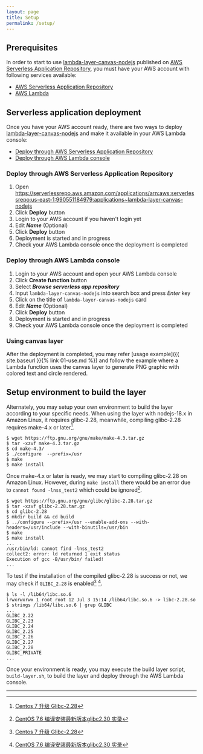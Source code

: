 ```yaml
---
layout: page
title: Setup
permalink: /setup/
---
```


## Prerequisites

In order to start to use [lambda-layer-canvas-nodejs](https://github.com/charoitel/lambda-layer-canvas-nodejs) published on [AWS Serverless Application Repository](https://serverlessrepo.aws.amazon.com/applications/arn:aws:serverlessrepo:us-east-1:990551184979:applications~lambda-layer-canvas-nodejs), you must have your AWS account with following services available:

- [AWS Serverless Application Repository](https://aws.amazon.com/serverless/serverlessrepo)
- [AWS Lambda](https://aws.amazon.com/lambda)

## Serverless application deployment

Once you have your AWS account ready, there are two ways to deploy [lambda-layer-canvas-nodejs](https://serverlessrepo.aws.amazon.com/applications/arn:aws:serverlessrepo:us-east-1:990551184979:applications~lambda-layer-canvas-nodejs) and make it available in your AWS Lambda console:

- [Deploy through AWS Serverless Application Repository](#deploy-through-aws-serverless-application-repository)
- [Deploy through AWS Lambda console](#deploy-through-aws-lambda-console)

### Deploy through AWS Serverless Application Repository

1. Open https://serverlessrepo.aws.amazon.com/applications/arn:aws:serverlessrepo:us-east-1:990551184979:applications~lambda-layer-canvas-nodejs
2. Click **Deploy** button
3. Login to your AWS account if you haven't login yet
4. Edit **_Name_** (Optional)
5. Click **Deploy** button
6. Deployment is started and in progress
7. Check your AWS Lambda console once the deployment is completed

### Deploy through AWS Lambda console

1. Login to your AWS account and open your AWS Lambda console
2. Click **Create function** button
3. Select **_Browse serverless app repository_**
4. Input `lambda-layer-canvas-nodejs` into search box and press _Enter_ key
5. Click on the title of `lambda-layer-canvas-nodejs` card
6. Edit **_Name_** (Optional)
7. Click **Deploy** button
8. Deployment is started and in progress
9. Check your AWS Lambda console once the deployment is completed

### Using canvas layer

After the deployment is completed, you may refer [usage example]({{ site.baseurl }}{% link 01-use.md %}) and follow the example where a Lambda function uses the canvas layer to generate PNG graphic with colored text and circle rendered.

## Setup environment to build the layer

Alternately, you may setup your own environment to build the layer according to your specific needs. When using the layer with nodejs-18.x in Amazon Linux, it requires glibc-2.28, meanwhile, compiling glibc-2.28 requires make-4.x or later[^1].

```console
$ wget https://ftp.gnu.org/gnu/make/make-4.3.tar.gz
$ tar -xzvf make-4.3.tar.gz 
$ cd make-4.3/
$ ./configure  --prefix=/usr
$ make
$ make install
```
Once make-4.x or later is ready, we may start to compiling glibc-2.28 on Amazon Linux. However, during `make install` there would be an error due to `cannot found -lnss_test2` which could be ignored[^2].

```console
$ wget https://ftp.gnu.org/gnu/glibc/glibc-2.28.tar.gz
$ tar -xzvf glibc-2.28.tar.gz
$ cd glibc-2.28
$ mkdir build && cd build
$ ../configure --prefix=/usr --enable-add-ons --with-headers=/usr/include --with-binutils=/usr/bin
$ make
$ make install
...
/usr/bin/ld: cannot find -lnss_test2
collect2: error: ld returned 1 exit status
Execution of gcc -B/usr/bin/ failed!
...
```

To test if the installation of the compiled glibc-2.28 is success or not, we may check if `GLIBC_2.28` is enabled[^1] [^2].

```console
$ ls -l /lib64/libc.so.6
lrwxrwxrwx 1 root root 12 Jul 3 15:14 /lib64/libc.so.6 -> libc-2.28.so
$ strings /lib64/libc.so.6 | grep GLIBC
...
GLIBC_2.22
GLIBC_2.23
GLIBC_2.24
GLIBC_2.25
GLIBC_2.26
GLIBC_2.27
GLIBC_2.28
GLIBC_PRIVATE
...
```

Once your environment is ready, you may execute the build layer script, ``` build-layer.sh ```, to build the layer and deploy through the AWS Lambda console.

---

[^1]: [Centos 7 升级 Glibc-2.28](https://cloud.tencent.com/developer/article/2021784)
[^2]: [CentOS 7.6 编译安装最新版本glibc2.30 实录](https://www.jianshu.com/p/1070373a50f6)